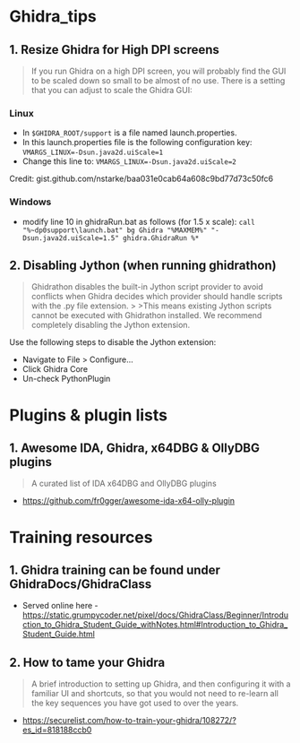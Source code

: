 # Ghidra_tips

## 1. Resize Ghidra for High DPI screens

> If you run Ghidra on a high DPI screen, you will probably find the GUI to be scaled down so small to be almost of no use.
There is a setting that you can adjust to scale the Ghidra GUI:

### Linux

* In `$GHIDRA_ROOT/support` is a file named launch.properties. 
* In this launch.properties file is the following configuration key: `VMARGS_LINUX=-Dsun.java2d.uiScale=1`
* Change this line to: `VMARGS_LINUX=-Dsun.java2d.uiScale=2`

Credit: gist.github.com/nstarke/baa031e0cab64a608c9bd77d73c50fc6

### Windows
* modify line 10 in ghidraRun.bat as follows (for 1.5 x scale): `call "%~dp0support\launch.bat" bg Ghidra "%MAXMEM%" "-Dsun.java2d.uiScale=1.5" ghidra.GhidraRun %*`

## 2. Disabling Jython (when running ghidrathon)
>Ghidrathon disables the built-in Jython script provider to avoid conflicts when Ghidra decides which provider should handle scripts with the .py file extension. > >This means existing Jython scripts cannot be executed with Ghidrathon installed. We recommend completely disabling the Jython extension.

Use the following steps to disable the Jython extension:

* Navigate to File > Configure...
* Click Ghidra Core
* Un-check PythonPlugin

# Plugins & plugin lists
## 1. Awesome IDA, Ghidra, x64DBG & OllyDBG plugins
> A curated list of IDA x64DBG and OllyDBG plugins
* https://github.com/fr0gger/awesome-ida-x64-olly-plugin

# Training resources
## 1. Ghidra training can be found under GhidraDocs/GhidraClass
* Served online here - https://static.grumpycoder.net/pixel/docs/GhidraClass/Beginner/Introduction_to_Ghidra_Student_Guide_withNotes.html#Introduction_to_Ghidra_Student_Guide.html
## 2. How to tame your Ghidra
> A brief introduction to setting up Ghidra, and then configuring it with a familiar UI and shortcuts, so that you would not need to re-learn all the key sequences you have got used to over the years.
* https://securelist.com/how-to-train-your-ghidra/108272/?es_id=818188ccb0



